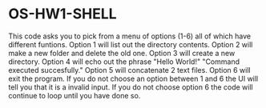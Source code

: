 # OS-HW1-SHELL

This code asks you to pick from a menu of options (1-6) all of which have different funtions.
Option 1 will list out the directory contents.
Option 2 will make a new folder and delete the old one.
Option 3 will create a new directory.
Option 4 will echo out the phrase "Hello World!" "Command executed succesfully."
Option 5 will concatenate 2 text files.
Option 6 will exit the program.
If you do not choose an option between 1 and 6 the UI will tell you that it is a invalid input.
If you do not choose option 6 the code will continue to loop until you have done so.
